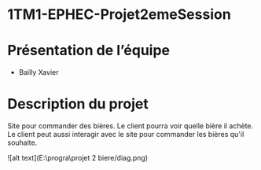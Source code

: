 # 1TM1-EPHEC-Projet2emeSession
# Présentation de l’équipe 
- Bailly Xavier
# Description du projet
Site pour commander des bières. 
Le client pourra voir quelle bière il achète.  
Le client peut aussi interagir avec le site pour commander les bières qu'il souhaite.


![alt text](E:\progra\projet 2 biere/diag.png)
